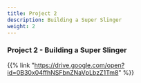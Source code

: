 ```yaml
---
title: Project 2
description: Building a Super Slinger
weight: 2
---
```


### Project 2 - Building a Super Slinger

{{% link "https://drive.google.com/open?id=0B30x04ffhNSFbnZNaVpLbzZ1Tm8" %}}
